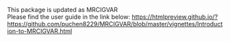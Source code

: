 This package is updated as MRCIGVAR  
Please find the user guide in the link below:
https://htmlpreview.github.io/?https://github.com/puchen8229/MRCIGVAR/blob/master/vignettes/Introduction-to-MRCIGVAR.html
